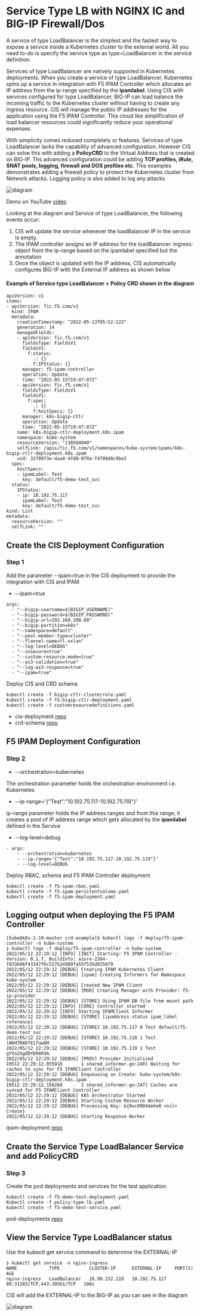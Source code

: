 # Service Type LB with NGINX IC and BIG-IP Firewall/Dos

A service of type LoadBalancer is the simplest and the fastest way to expose a service inside a Kubernetes cluster to the external world. All you need to-do is specify the service type as type=LoadBalancer in the service definition. 

Services of type LoadBalancer are natively supported in Kubernetes deployments. When you create a service of type LoadBalancer, Kubernetes spins up a service in integration with F5 IPAM Controller which allocates an IP address from the ip-range specified by the **ipamlabel**. Using CIS with services configured for type LoadBalancer, BIG-IP can load balance the incoming traffic to the Kubernetes cluster without having to create any ingress resource. CIS will manage the public IP addresses for the application using the F5 IPAM Controller. This cloud like simplification of load balancer resources could significantly reduce your operational expenses. 

With simplicity comes reduced completely or features. Services of type LoadBalancer lacks the capability of advanced configuration. However CIS can solve this with adding a **PolicyCRD** to the Virtual Address that is created on BIG-IP. Ths advanced configuration could be adding **TCP profiles, iRule, SNAT pools, logging, firewall and DOS profiles etc**. This examples demonstrates adding a firewall policy to protect the Kubernetes cluster from Network attacks. Logging policy is also added to log any attacks

![diagram](https://github.com/mdditt2000/kubernetes-1-19/blob/master/cis%202.9/servicetypelb_nginx_firewall/diagram/2022-05-17_16-25-35.png)

Demo on YouTube [video]()

Looking at the diagram and Service of type LoadBalancer, the following events occur:

1. CIS will update the service whenever the loadBalancer IP in the service is empty.
2. The IPAM controller assigns an IP address for the loadBalancer: ingress: object from the ip-range based on the ipamlabel specified but the annotation
3. Once the object is updated with the IP address, CIS automatically configures BIG-IP with the External IP address as shown below

#### Example of Service type LoadBalancer + Policy CRD shown in the diagram

```
apiVersion: v1
items:
- apiVersion: fic.f5.com/v1
  kind: IPAM
  metadata:
    creationTimestamp: "2022-05-13T05:52:12Z"
    generation: 14
    managedFields:
    - apiVersion: fic.f5.com/v1
      fieldsType: FieldsV1
      fieldsV1:
        f:status:
          .: {}
          f:IPStatus: {}
      manager: f5-ipam-controller
      operation: Update
      time: "2022-05-15T19:47:07Z"
    - apiVersion: fic.f5.com/v1
      fieldsType: FieldsV1
      fieldsV1:
        f:spec:
          .: {}
          f:hostSpecs: {}
      manager: k8s-bigip-ctlr
      operation: Update
      time: "2022-05-15T19:47:07Z"
    name: k8s-bigip-ctlr-deployment.k8s.ipam
    namespace: kube-system
    resourceVersion: "138504840"
    selfLink: /apis/fic.f5.com/v1/namespaces/kube-system/ipams/k8s-bigip-ctlr-deployment.k8s.ipam
    uid: 32f09f3e-daa4-4fd8-8f0a-f4700d8c9be2
  spec:
    hostSpecs:
    - ipamLabel: Test
      key: default/f5-demo-test_svc
  status:
    IPStatus:
    - ip: 10.192.75.117
      ipamLabel: Test
      key: default/f5-demo-test_svc
kind: List
metadata:
  resourceVersion: ""
  selfLink: ""

```

## Create the CIS Deployment Configuration

### Step 1

Add the parameter --ipam=true in the CIS deployment to provide the integration with CIS and IPAM

* --ipam=true

```
args: 
  - "--bigip-username=$(BIGIP_USERNAME)"
  - "--bigip-password=$(BIGIP_PASSWORD)"
  - "--bigip-url=192.168.200.60"
  - "--bigip-partition=k8s"
  - "--namespace=default"
  - "--pool-member-type=cluster"
  - "--flannel-name=fl-vxlan"
  - "--log-level=DEBUG"
  - "--insecure=true"
  - "--custom-resource-mode=true"
  - "--as3-validation=true"
  - "--log-as3-response=true"
  - "--ipam=true"
```

Deploy CIS and CRD schema

```
kubectl create -f bigip-ctlr-clusterrole.yaml
kubectl create -f f5-bigip-ctlr-deployment.yaml
kubectl create -f customresourcedefinitions.yaml
```

* cis-deployment [repo](https://github.com/mdditt2000/kubernetes-1-19/tree/master/cis%202.9/advanced_servicetypelb/cis-deployment)
* crd-schema [repo](https://github.com/mdditt2000/kubernetes-1-19/tree/master/cis%202.9/advanced_servicetypelb/crd-schema)

## F5 IPAM Deployment Configuration

### Step 2

* --orchestration=kubernetes

The orchestration parameter holds the orchestration environment i.e. Kubernetes

* --ip-range='{"Test":"10.192.75.117-10.192.75.119"}'

ip-range parameter holds the IP address ranges and from this range, it creates a pool of IP address range which gets allocated by the **ipamlabel** defined in the Service

* --log-level=debug

```
- args:
    - --orchestration=kubernetes
    - --ip-range='{"Test":"10.192.75.117-10.192.75.119"}'
    - --log-level=DEBUG
```

Deploy RBAC, schema and F5 IPAM Controller deployment

```
kubectl create -f f5-ipam-rbac.yaml
kubectl create -f f5-ipam-persitentvolume.yaml
kubectl create -f f5-ipam-deployment.yaml
```
## Logging output when deploying the F5 IPAM Controller

```
[kube@k8s-1-19-master crd-example]$ kubectl logs -f deploy/f5-ipam-controller -n kube-system
❯ kubectl logs -f deploy/f5-ipam-controller -n kube-system
2022/05/12 22:29:12 [INFO] [INIT] Starting: F5 IPAM Controller - Version: 0.1.7, BuildInfo: azure-2264-f033b96f43347f6c527b24989fa55f535d0258f9
2022/05/12 22:29:12 [DEBUG] Creating IPAM Kubernetes Client
2022/05/12 22:29:12 [DEBUG] [ipam] Creating Informers for Namespace kube-system
2022/05/12 22:29:12 [DEBUG] Created New IPAM Client
2022/05/12 22:29:12 [DEBUG] [MGR] Creating Manager with Provider: f5-ip-provider
2022/05/12 22:29:12 [DEBUG] [STORE] Using IPAM DB file from mount path
2022/05/12 22:29:12 [INFO] [CORE] Controller started
2022/05/12 22:29:12 [INFO] Starting IPAMClient Informer
2022/05/12 22:29:12 [DEBUG] [STORE] [ipaddress status ipam_label reference]
2022/05/12 22:29:12 [DEBUG] [STORE] 10.192.75.117 0 Test default/f5-demo-test_svc
2022/05/12 22:29:12 [DEBUG] [STORE] 10.192.75.118 1 Test lWbHTRADfE17uwQH
2022/05/12 22:29:12 [DEBUG] [STORE] 10.192.75.119 1 Test gYVa2GgdDYbR6R4A
2022/05/12 22:29:12 [DEBUG] [PROV] Provider Initialised
I0512 22:29:12.055918       1 shared_informer.go:240] Waiting for caches to sync for F5 IPAMClient Controller
2022/05/12 22:29:12 [DEBUG] Enqueueing on Create: kube-system/k8s-bigip-ctlr-deployment.k8s.ipam
I0512 22:29:12.156260       1 shared_informer.go:247] Caches are synced for F5 IPAMClient Controller
2022/05/12 22:29:12 [DEBUG] K8S Orchestrator Started
2022/05/12 22:29:12 [DEBUG] Starting Custom Resource Worker
2022/05/12 22:29:12 [DEBUG] Processing Key: &{0xc0004de6e0 <nil> Create}
2022/05/12 22:29:12 [DEBUG] Starting Response Worker

```

ipam-deployment [repo](https://github.com/mdditt2000/kubernetes-1-19/tree/master/cis%202.9/advanced_servicetypelb/ipam-deployment)


## Create the Service Type LoadBalancer Service and add PolicyCRD

### Step 3

Create the pod deployments and services for the test application

```
kubectl create -f f5-demo-test-deployment.yaml
Kubectl create -f policy-type-lb.yaml
kubectl create -f f5-demo-test-service.yaml
```

pod-deployments [repo](https://github.com/mdditt2000/kubernetes-1-19/tree/master/cis%202.9/advanced_servicetypelb/pod-deployment/test)

## View the Service Type LoadBalancer status

Use the kubectl get service command to determine the EXTERNAL-IP

```
❯ kubectl get service -n nginx-ingress
NAME            TYPE           CLUSTER-IP      EXTERNAL-IP     PORT(S)                      AGE
nginx-ingress   LoadBalancer   10.99.152.119   10.192.75.117   80:31203/TCP,443:30561/TCP   106s

```
CIS will add the EXTERNAL-IP to the BIG-IP as you can see in the diagram

![diagram](https://github.com/mdditt2000/kubernetes-1-19/blob/master/cis%202.9/servicetypelb_nginx_firewall/diagram/2022-05-17_15-12-04.png)